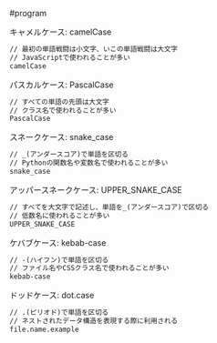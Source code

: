 #program

キャメルケース: camelCase
```txt
// 最初の単語戦闘は小文字、いこの単語戦闘は大文字
// JavaScriptで使われることが多い
camelCase
```

パスカルケース: PascalCase
```txt
// すべての単語の先頭は大文字
// クラス名で使われることが多い
PascalCase
```

スネークケース: snake_case
```txt
// _(アンダースコア)で単語を区切る
// Pythonの関数名や変数名で使われることが多い
snake_case
```

アッパースネークケース: UPPER_SNAKE_CASE
```txt
// すべてを大文字で記述し、単語を_(アンダースコア)で区切る
// 低数名に使われることが多い
UPPER_SNAKE_CASE
```

ケバブケース: kebab-case
```txt
// -(ハイフン)で単語を区切る
// ファイル名やCSSクラス名で使われることが多い
kebab-case
```

ドッドケース: dot.case
```txt
// .(ピリオド)で単語を区切る
// ネストされたデータ構造を表現する際に利用される
file.name.example
```